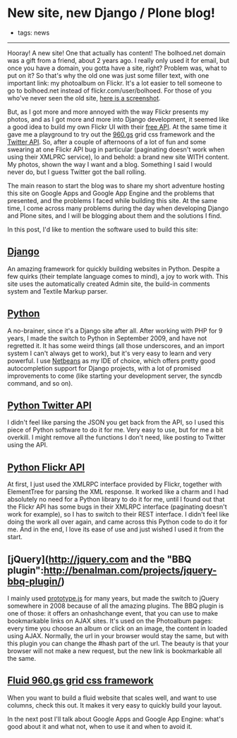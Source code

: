 # New site, new Django / Plone blog!
- tags: news

---

Hooray! A new site! One that actually has content! The bolhoed.net domain was a gift from a friend, about 2 years ago. I really only used it for email, but once you have a domain, you gotta have a site, right? Problem was, what to put on it? So that's why the old one was just some filler text, with one important link: my photoalbum on Flickr. It's a lot easier to tell someone to go to bolhoed.net instead of flickr.com/user/bolhoed. For those of you who've never seen the old site, [here is a screenshot](http://dl.getdropbox.com/u/2310965/bolhoednet_old.png).

But, as I got more and more annoyed with the way Flickr presents my photos, and as I got more and more into Django development, it seemed like a good idea to build my own Flickr UI with their [free API](http://www.flickr.com/services/api/). At the same time it gave me a playground to try out the [960.gs](http://g60.gs) grid css framework and the [Twitter API](http://apiwiki.twitter.com/). So, after a couple of afternoons of a lot of fun and some swearing at one Flickr API bug in particular (paginating doesn't work when using their XMLPRC service), lo and behold: a brand new site WITH content. My photos, shown the way I want and a blog. Something I said I would never do, but I guess Twitter got the ball rolling.

The main reason to start the blog was to share my short adventure hosting this site on Google Apps and Google App Engine and the problems that presented, and the problems I faced while building this site. At the same time, I come across many problems during the day when developing Django and Plone sites, and I will be blogging about them and the solutions I find.

In this post, I'd like to mention the software used to build this site:

## [Django](http://www.djangoproject.com)
An amazing framework for quickly building websites in Python. Despite a few quirks (their template language comes to mind), a joy to work with. This site uses the automatically created Admin site, the build-in comments system and Textile Markup parser.

## [Python](http://python.org)
A no-brainer, since it's a Django site after all. After working with PHP for 9 years, I made the switch to Python in September 2009, and have not regretted it. It has some weird things (all those underscores, and an import system I can't always get to work), but it's very easy to learn and very powerful. I use [Netbeans](http://www.netbeans.org) as my IDE of choice, which offers pretty good autocompletion support for Django projects, with a lot of promised improvements to come (like starting your development server, the syncdb command, and so on).

## [Python Twitter API](http://code.google.com/p/python-twitter/)
I didn't feel like parsing the JSON you get back from the API, so I used this piece of Python software to do it for me. Very easy to use, but for me a bit overkill. I might remove all the functions I don't need, like posting to Twitter using the API.

## [Python Flickr API](http://stuvel.eu/projects/flickrapi)
At first, I just used the XMLRPC interface provided by Flickr, together with ElementTree for parsing the XML response. It worked like a charm and I had absolutely no need for a Python library to do it for me, until I found out that the Flickr API has some bugs in their XMLRPC interface (paginating doesn't work for example), so I has to switch to their REST interface. I didn't feel like doing the work all over again, and came across this Python code to do it for me. And in the end, I love its ease of use and just wished I used it from the start.

## [jQuery](http://jquery.com and the "BBQ plugin":http://benalman.com/projects/jquery-bbq-plugin/)
I mainly used [prototype.js](http://www.prototypejs.org/) for many years, but made the switch to jQuery somewhere in 2008 because of all the amazing plugins. The BBQ plugin is one of those: it offers an onhashchange event, that you can use to make bookmarkable links on AJAX sites. It's used on the Photoalbum pages: every time you choose an album or click on an image, the content in loaded using AJAX. Normally, the url in your browser would stay the same, but with this plugin you can change the #hash part of the url. The beauty is that your browser will not make a new request, but the new link is bookmarkable all the same.

## [Fluid 960.gs grid css framework](http://www.designinfluences.com/fluid960gs/)
When you want to build a fluid website that scales well, and want to use columns, check this out. It makes it very easy to quickly build your layout.

In the next post I'll talk about Google Apps and Google App Engine: what's good about it and what not, when to use it and when to avoid it.
